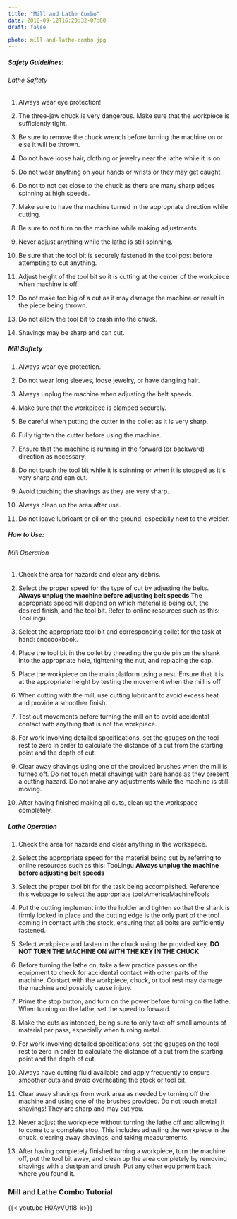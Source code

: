 ```yaml
---
title: "Mill and Lathe Combo"
date: 2018-09-12T16:20:32-07:00
draft: false

photo: mill-and-lathe-combo.jpg
---
```


##### Safety Guidelines:
###### Lathe Saftety
1. Always wear eye protection!

2. The three-jaw chuck is very dangerous. Make sure that the workpiece is sufficiently tight. 

3. Be sure to remove the chuck wrench before turning the machine on or else it will be thrown.

4. Do not have loose hair, clothing or jewelry near the lathe while it is on.

5. Do not wear anything on your hands or wrists or they may get caught.

6. Do not to not get close to the chuck as there are many sharp edges spinning at high speeds.

7. Make sure to have the machine turned in the appropriate direction while cutting.

8. Be sure to not turn on the machine while making adjustments.

9. Never adjust anything while the lathe is still spinning.

10. Be sure that the tool bit is securely fastened in the tool post before attempting to cut anything. 

11. Adjust height of the tool bit so it is cutting at the center of the workpiece when machine is off.

12. Do not make too big of a cut as it may damage the machine or result in the piece being thrown.

13. Do not allow the tool bit to crash into the chuck.

14. Shavings may be sharp and can cut.

##### Mill Saftety
1. Always wear eye protection.

2. Do not wear long sleeves, loose jewelry, or have dangling hair.

3. Always unplug the machine when adjusting the belt speeds.

4. Make sure that the workpiece is clamped securely.

5. Be careful when putting the cutter in the collet as it is very sharp.

6. Fully tighten the cutter before using the machine.

7. Ensure that the machine is running in the forward (or backward) direction as necessary.

8. Do not touch the tool bit while it is spinning or when it is stopped as it's very sharp and can cut.

9. Avoid touching the shavings as they are very sharp.

10. Always clean up the area after use.

11. Do not leave lubricant or oil on the ground, especially next to the welder.

##### How to Use:
###### Mill Operation
1. Check the area for hazards and clear any debris. 

2. Select the proper speed for the type of cut by adjusting the belts. **Always unplug the machine before adjusting     belt speeds** The appropriate speed will depend on which material is being cut, the desired finish, and the tool     bit. Refer to online resources such as this: TooLingu.

3. Select the appropriate tool bit and corresponding collet for the task at hand: cnccookbook.

4. Place the tool bit in the collet by threading the guide pin on the shank into the appropriate hole, tightening the nut, and replacing the cap.

5. Place the workpiece on the main platform using a rest. Ensure that it is at the appropriate height by testing the movement when the mill is off. 

6. When cutting with the mill, use cutting lubricant to avoid excess heat and provide a smoother finish. 

7. Test out movements before turning the mill on to avoid accidental contact with anything that is not the workpiece. 

8. For work involving detailed specifications, set the gauges on the tool rest to zero in order to calculate the distance of a cut from the starting point and the depth of cut. 

9. Clear away shavings using one of the provided brushes when the mill is turned off. Do not touch metal shavings with bare hands as they present a cutting hazard. Do not make any adjustments while the machine is still moving. 

10. After having finished making all cuts, clean up the workspace completely.

##### Lathe Operation
1. Check the area for hazards and clear anything in the workspace. 

2. Select the appropriate speed for the material being cut by referring to online resources such as this: TooLingu      **Always unplug the machine before adjusting belt speeds** 

3. Select the proper tool bit for the task being accomplished. Reference this webpage to select the appropriate tool:AmericaMachineTools 

4. Put the cutting implement into the holder and tighten so that the shank is firmly locked in place and the cutting    edge is the only part of the tool coming in contact with the stock, ensuring that all bolts are sufficiently         fastened.

5. Select workpiece and fasten in the chuck using the provided key. **DO NOT TURN THE MACHINE ON WITH THE KEY IN THE CHUCK**

6. Before turning the lathe on, take a few practice passes on the equipment to check for accidental contact with        other parts of the machine. Contact with the workpiece, chuck, or tool rest may damage the machine and possibly      cause injury. 

7. Prime the stop button, and turn on the power before turning on the lathe. When turning on the lathe, set the speed to forward.

8. Make the cuts as intended, being sure to only take off small amounts of material per pass, especially when turning metal. 

9. For work involving detailed specifications, set the gauges on the tool rest to zero in order to calculate the distance of a cut from the starting point and the depth of cut. 

10. Always have cutting fluid available and apply frequently to ensure smoother cuts and avoid overheating the stock or tool bit.

11. Clear away shavings from work area as needed by turning off the machine and using one of the brushes provided. Do not touch metal shavings! They are sharp and may cut you.

12. Never adjust the workpiece without turning the lathe off and allowing it to come to a complete stop. This includes adjusting the workpiece in the chuck, clearing away shavings, and taking measurements.

13. After having completely finished turning a workpiece, turn the machine off, 
put the tool bit away, and clean up the area completely by removing shavings with a dustpan and brush. Put any other equipment back where you found it.

### Mill and Lathe Combo Tutorial
{{< youtube H0AyVUfl8-k>}}